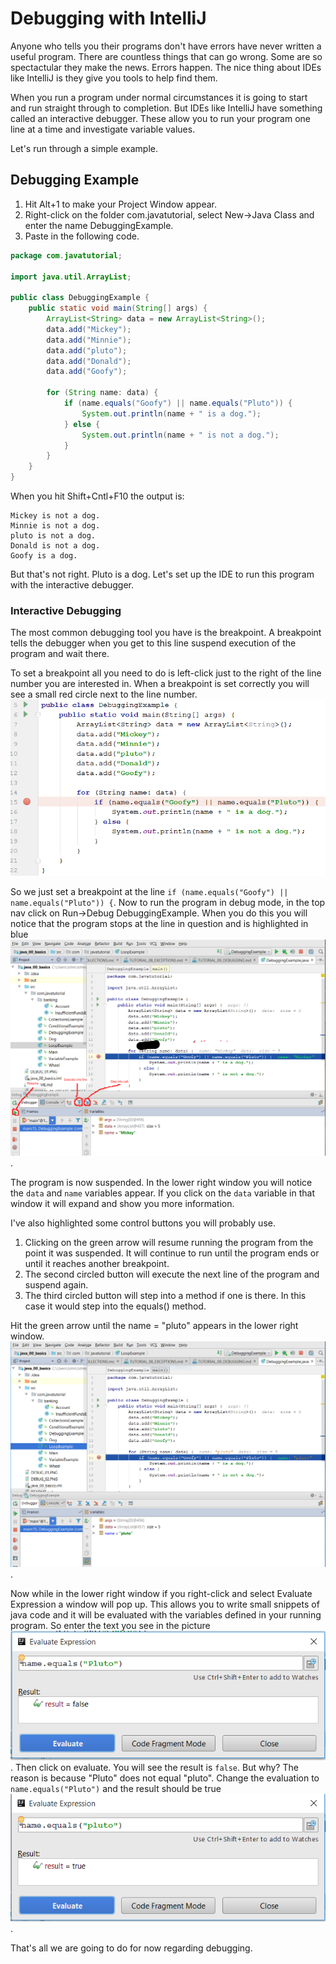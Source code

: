 # Debugging with IntelliJ
Anyone who tells you their programs don't have errors have never written a useful
program. There are countless things that can go wrong. Some are so spectactular
they make the news. Errors happen. The nice thing about IDEs like IntelliJ is they
give you tools to help find them.

When you run a program under normal circumstances it is going to start and run
straight through to completion. But IDEs like IntelliJ have something called
an interactive debugger. These allow you to run your program one line at a time
and investigate variable values.

Let's run through a simple example.

## Debugging Example
1. Hit Alt+1 to make your Project Window appear.
1. Right-click on the folder com.javatutorial, select New->Java Class and enter the name
   DebuggingExample.
1. Paste in the following code.
```java
package com.javatutorial;

import java.util.ArrayList;

public class DebuggingExample {
    public static void main(String[] args) {
        ArrayList<String> data = new ArrayList<String>();
        data.add("Mickey");
        data.add("Minnie");
        data.add("pluto");
        data.add("Donald");
        data.add("Goofy");

        for (String name: data) {
            if (name.equals("Goofy") || name.equals("Pluto")) {
                System.out.println(name + " is a dog.");
            } else {
                System.out.println(name + " is not a dog.");
            }
        }
    }
}
```
When you hit Shift+Cntl+F10 the output is:
```
Mickey is not a dog.
Minnie is not a dog.
pluto is not a dog.
Donald is not a dog.
Goofy is a dog.
```
But that's not right. Pluto is a dog. Let's set up the IDE to run this program
with the interactive debugger.

### Interactive Debugging
The most common debugging tool you have is the breakpoint. A breakpoint
tells the debugger when you get to this line suspend execution of the
program and wait there.

To set a breakpoint all you need to do is left-click just to the right of
the line number you are interested in. When a breakpoint is set correctly
you will see a small red circle next to the line number.
![Setting Breakpoint](https://github.com/jspyeatt/java_00_basics/blob/master/DEBUG_01.PNG "Setting breakpoint")

So we just set a breakpoint at the line `if (name.equals("Goofy") || name.equals("Pluto")) {`.
Now to run the program in debug mode, in the top nav click on Run->Debug DebuggingExample.
When you do this you will notice that the program stops at the line in question and is 
highlighted in blue ![Setting Breakpoint](https://github.com/jspyeatt/java_00_basics/blob/master/DEBUG_02.PNG "Suspended").

The program is now suspended. In the lower right window you will notice the `data` and `name` variables
appear. If you click on the `data` variable in that window it will expand and show you more information.

I've also highlighted some control buttons you will probably use. 
1. Clicking on the green arrow will resume running the program from the point it was suspended. It will
   continue to run until the program ends or until it reaches another breakpoint.
1. The second circled button will execute the next line of the program and suspend again.
1. The third circled button will step into a method if one is there. In this case it would step
   into the equals() method.

Hit the green arrow until the name = "pluto" appears in the lower right window.
![Setting Breakpoint](https://github.com/jspyeatt/java_00_basics/blob/master/DEBUG_03.PNG "Suspended").

Now while in the lower right window if you right-click and select Evaluate Expression a window
will pop up. This allows you to write small snippets of java code and it will be evaluated
with the variables defined in your running program. So enter the text you see in the picture
![Evaluate](https://github.com/jspyeatt/java_00_basics/blob/master/DEBUG_04.PNG "Evaluate"). Then click on
evaluate. You will see the result is `false`. But why? The reason is because "Pluto" does
not equal "pluto". Change the evaluation to `name.equals("Pluto")` and the result should be
true ![Evaluate](https://github.com/jspyeatt/java_00_basics/blob/master/DEBUG_05.PNG "Evaluate").

That's all we are going to do for now regarding debugging.